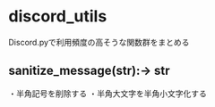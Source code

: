 # discord_utils
Discord.pyで利用頻度の高そうな関数群をまとめる

## sanitize_message(str):-> str
・半角記号を削除する
・半角大文字を半角小文字化する
